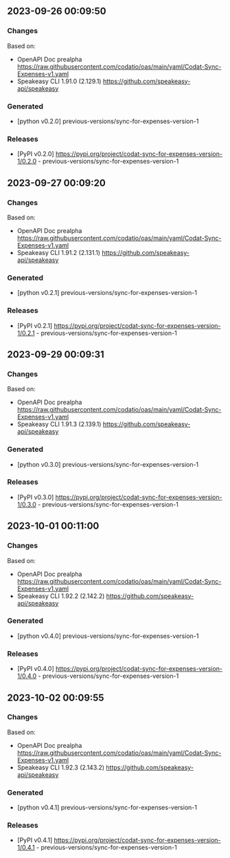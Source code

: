 

## 2023-09-26 00:09:50
### Changes
Based on:
- OpenAPI Doc prealpha https://raw.githubusercontent.com/codatio/oas/main/yaml/Codat-Sync-Expenses-v1.yaml
- Speakeasy CLI 1.91.0 (2.129.1) https://github.com/speakeasy-api/speakeasy
### Generated
- [python v0.2.0] previous-versions/sync-for-expenses-version-1
### Releases
- [PyPI v0.2.0] https://pypi.org/project/codat-sync-for-expenses-version-1/0.2.0 - previous-versions/sync-for-expenses-version-1

## 2023-09-27 00:09:20
### Changes
Based on:
- OpenAPI Doc prealpha https://raw.githubusercontent.com/codatio/oas/main/yaml/Codat-Sync-Expenses-v1.yaml
- Speakeasy CLI 1.91.2 (2.131.1) https://github.com/speakeasy-api/speakeasy
### Generated
- [python v0.2.1] previous-versions/sync-for-expenses-version-1
### Releases
- [PyPI v0.2.1] https://pypi.org/project/codat-sync-for-expenses-version-1/0.2.1 - previous-versions/sync-for-expenses-version-1

## 2023-09-29 00:09:31
### Changes
Based on:
- OpenAPI Doc prealpha https://raw.githubusercontent.com/codatio/oas/main/yaml/Codat-Sync-Expenses-v1.yaml
- Speakeasy CLI 1.91.3 (2.139.1) https://github.com/speakeasy-api/speakeasy
### Generated
- [python v0.3.0] previous-versions/sync-for-expenses-version-1
### Releases
- [PyPI v0.3.0] https://pypi.org/project/codat-sync-for-expenses-version-1/0.3.0 - previous-versions/sync-for-expenses-version-1

## 2023-10-01 00:11:00
### Changes
Based on:
- OpenAPI Doc prealpha https://raw.githubusercontent.com/codatio/oas/main/yaml/Codat-Sync-Expenses-v1.yaml
- Speakeasy CLI 1.92.2 (2.142.2) https://github.com/speakeasy-api/speakeasy
### Generated
- [python v0.4.0] previous-versions/sync-for-expenses-version-1
### Releases
- [PyPI v0.4.0] https://pypi.org/project/codat-sync-for-expenses-version-1/0.4.0 - previous-versions/sync-for-expenses-version-1

## 2023-10-02 00:09:55
### Changes
Based on:
- OpenAPI Doc prealpha https://raw.githubusercontent.com/codatio/oas/main/yaml/Codat-Sync-Expenses-v1.yaml
- Speakeasy CLI 1.92.3 (2.143.2) https://github.com/speakeasy-api/speakeasy
### Generated
- [python v0.4.1] previous-versions/sync-for-expenses-version-1
### Releases
- [PyPI v0.4.1] https://pypi.org/project/codat-sync-for-expenses-version-1/0.4.1 - previous-versions/sync-for-expenses-version-1